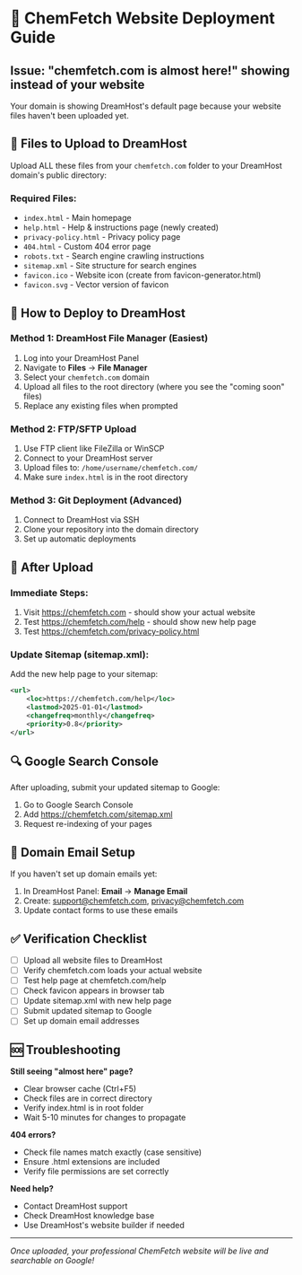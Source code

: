 # 🚀 ChemFetch Website Deployment Guide

## Issue: "chemfetch.com is almost here!" showing instead of your website

Your domain is showing DreamHost's default page because your website files haven't been uploaded yet.

## 📁 Files to Upload to DreamHost

Upload ALL these files from your `chemfetch.com` folder to your DreamHost domain's public directory:

### Required Files:

- `index.html` - Main homepage
- `help.html` - Help & instructions page (newly created)
- `privacy-policy.html` - Privacy policy page
- `404.html` - Custom 404 error page
- `robots.txt` - Search engine crawling instructions
- `sitemap.xml` - Site structure for search engines
- `favicon.ico` - Website icon (create from favicon-generator.html)
- `favicon.svg` - Vector version of favicon

## 🔧 How to Deploy to DreamHost

### Method 1: DreamHost File Manager (Easiest)

1. Log into your DreamHost Panel
2. Navigate to **Files** → **File Manager**
3. Select your `chemfetch.com` domain
4. Upload all files to the root directory (where you see the "coming soon" files)
5. Replace any existing files when prompted

### Method 2: FTP/SFTP Upload

1. Use FTP client like FileZilla or WinSCP
2. Connect to your DreamHost server
3. Upload files to: `/home/username/chemfetch.com/`
4. Make sure `index.html` is in the root directory

### Method 3: Git Deployment (Advanced)

1. Connect to DreamHost via SSH
2. Clone your repository into the domain directory
3. Set up automatic deployments

## 🎯 After Upload

### Immediate Steps:

1. Visit https://chemfetch.com - should show your actual website
2. Test https://chemfetch.com/help - should show new help page
3. Test https://chemfetch.com/privacy-policy.html

### Update Sitemap (sitemap.xml):

Add the new help page to your sitemap:

```xml
<url>
    <loc>https://chemfetch.com/help</loc>
    <lastmod>2025-01-01</lastmod>
    <changefreq>monthly</changefreq>
    <priority>0.8</priority>
</url>
```

## 🔍 Google Search Console

After uploading, submit your updated sitemap to Google:

1. Go to Google Search Console
2. Add https://chemfetch.com/sitemap.xml
3. Request re-indexing of your pages

## 📧 Domain Email Setup

If you haven't set up domain emails yet:

1. In DreamHost Panel: **Email** → **Manage Email**
2. Create: support@chemfetch.com, privacy@chemfetch.com
3. Update contact forms to use these emails

## ✅ Verification Checklist

- [ ] Upload all website files to DreamHost
- [ ] Verify chemfetch.com loads your actual website
- [ ] Test help page at chemfetch.com/help
- [ ] Check favicon appears in browser tab
- [ ] Update sitemap.xml with new help page
- [ ] Submit updated sitemap to Google
- [ ] Set up domain email addresses

## 🆘 Troubleshooting

**Still seeing "almost here" page?**

- Clear browser cache (Ctrl+F5)
- Check files are in correct directory
- Verify index.html is in root folder
- Wait 5-10 minutes for changes to propagate

**404 errors?**

- Check file names match exactly (case sensitive)
- Ensure .html extensions are included
- Verify file permissions are set correctly

**Need help?**

- Contact DreamHost support
- Check DreamHost knowledge base
- Use DreamHost's website builder if needed

---

_Once uploaded, your professional ChemFetch website will be live and searchable on Google!_
